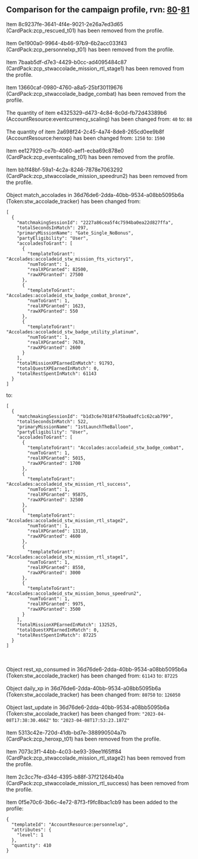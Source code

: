 ## Comparison for the campaign profile, rvn: [80](https://github.com/PRO100KatYT/FortniteProfileRevisions/tree/main/profiles/campaign/80%20campaign.json)-[81](https://github.com/PRO100KatYT/FortniteProfileRevisions/tree/main/profiles/campaign/81%20campaign.json)

Item 8c9237fe-3641-4f4e-9021-2e26a7ed3d65 (CardPack:zcp_rescued_t01) has been removed from the profile.
<br><br>
Item 0e1900a0-9964-4b46-97b9-6b2acc033f43 (CardPack:zcp_personnelxp_t01) has been removed from the profile.
<br><br>
Item 7baab5df-d7e3-4429-b0cc-ad4095484c87 (CardPack:zcp_stwaccolade_mission_rtl_stage1) has been removed from the profile.
<br><br>
Item 13660caf-0980-4760-a8a5-25bf30119676 (CardPack:zcp_stwaccolade_badge_combat) has been removed from the profile.
<br><br>
The quantity of item e4325329-d473-4c84-8c0d-fb72d43389b6 (AccountResource:eventcurrency_scaling) has been changed from: `40` to: `88`
<br><br>
The quantity of item 2a698f24-2c45-4a74-8de8-265cd0ee9b8f (AccountResource:heroxp) has been changed from: `1250` to: `1590`
<br><br>
Item ee127929-ce7b-4060-aef1-ecba69c878e0 (CardPack:zcp_eventscaling_t01) has been removed from the profile.
<br><br>
Item bb1f48bf-59a1-4c2a-8246-7878e7063292 (CardPack:zcp_stwaccolade_mission_speedrun2) has been removed from the profile.
<br><br>
Object match_accolades in 36d76de6-2dda-40bb-9534-a08bb5095b6a (Token:stw_accolade_tracker) has been changed from:

```
[
  {
    "matchmakingSessionId": "2227a86cea5f4c7594ba0ea22d827ffa",
    "totalSecondsInMatch": 297,
    "primaryMissionName": "Gate_Single_NoBonus",
    "partyEligibility": "User",
    "accoladesToGrant": [
      {
        "templateToGrant": "Accolades:accoladeid_stw_mission_fts_victory1",
        "numToGrant": 1,
        "realXPGranted": 82500,
        "rawXPGranted": 27500
      },
      {
        "templateToGrant": "Accolades:accoladeid_stw_badge_combat_bronze",
        "numToGrant": 1,
        "realXPGranted": 1623,
        "rawXPGranted": 550
      },
      {
        "templateToGrant": "Accolades:accoladeid_stw_badge_utility_platinum",
        "numToGrant": 1,
        "realXPGranted": 7670,
        "rawXPGranted": 2600
      }
    ],
    "totalMissionXPEarnedInMatch": 91793,
    "totalQuestXPEarnedInMatch": 0,
    "totalRestSpentInMatch": 61143
  }
]
```

to:

```
[
  {
    "matchmakingSessionId": "b1d3c6e7018f475ba0adfc1c62cab799",
    "totalSecondsInMatch": 522,
    "primaryMissionName": "1stLaunchTheBalloon",
    "partyEligibility": "User",
    "accoladesToGrant": [
      {
        "templateToGrant": "Accolades:accoladeid_stw_badge_combat",
        "numToGrant": 1,
        "realXPGranted": 5015,
        "rawXPGranted": 1700
      },
      {
        "templateToGrant": "Accolades:accoladeid_stw_mission_rtl_success",
        "numToGrant": 1,
        "realXPGranted": 95875,
        "rawXPGranted": 32500
      },
      {
        "templateToGrant": "Accolades:accoladeid_stw_mission_rtl_stage2",
        "numToGrant": 1,
        "realXPGranted": 13110,
        "rawXPGranted": 4600
      },
      {
        "templateToGrant": "Accolades:accoladeid_stw_mission_rtl_stage1",
        "numToGrant": 1,
        "realXPGranted": 8550,
        "rawXPGranted": 3000
      },
      {
        "templateToGrant": "Accolades:accoladeid_stw_mission_bonus_speedrun2",
        "numToGrant": 1,
        "realXPGranted": 9975,
        "rawXPGranted": 3500
      }
    ],
    "totalMissionXPEarnedInMatch": 132525,
    "totalQuestXPEarnedInMatch": 0,
    "totalRestSpentInMatch": 87225
  }
]
```

<br><br>
Object rest_xp_consumed in 36d76de6-2dda-40bb-9534-a08bb5095b6a (Token:stw_accolade_tracker) has been changed from: `61143` to: `87225`
<br><br>
Object daily_xp in 36d76de6-2dda-40bb-9534-a08bb5095b6a (Token:stw_accolade_tracker) has been changed from: `80750` to: `126050`
<br><br>
Object last_update in 36d76de6-2dda-40bb-9534-a08bb5095b6a (Token:stw_accolade_tracker) has been changed from: `"2023-04-08T17:38:30.466Z"` to: `"2023-04-08T17:53:23.187Z"`
<br><br>
Item 5313c42e-720d-41db-bd7e-388990504a7b (CardPack:zcp_heroxp_t01) has been removed from the profile.
<br><br>
Item 7073c3f1-44bb-4c03-be93-39ee1f65ff84 (CardPack:zcp_stwaccolade_mission_rtl_stage2) has been removed from the profile.
<br><br>
Item 2c3cc7fe-d34d-4395-b88f-37f21264b40a (CardPack:zcp_stwaccolade_mission_rtl_success) has been removed from the profile.
<br><br>
Item 0f5e70c6-3b6c-4e72-87f3-f9fc8bac1cb9 has been added to the profile:

```
{
  "templateId": "AccountResource:personnelxp",
  "attributes": {
    "level": 1
  },
  "quantity": 410
}
```

<br><br>
